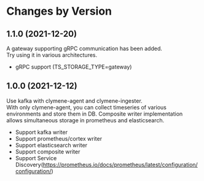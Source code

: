 Changes by Version
==================

1.1.0 (2021-12-20)
-----------------
A gateway supporting gRPC communication has been added.  
Try using it in various architectures.  
- gRPC support (TS_STORAGE_TYPE=gateway)  

1.0.0 (2021-12-12)
------------------
Use kafka with clymene-agent and clymene-ingester.  
With only clymene-agent, you can collect timeseries of various environments and store them in DB.
Composite writer implementation allows simultaneous storage in prometheus and elasticsearch.
- Support kafka writer
- Support prometheus/cortex writer
- Support elasticsearch writer
- Support composite writer
- Support Service Discovery(https://prometheus.io/docs/prometheus/latest/configuration/configuration/)
